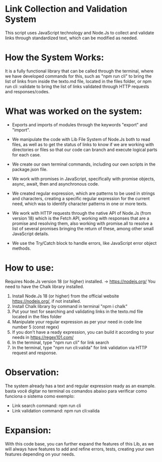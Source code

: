 # Link Collection and Validation System

This script uses JavaScript technology and Node.Js to collect and validate links through standardized text, which can be modified as needed.

# How the System Works:

It is a fully functional library that can be called through the terminal, where we have developed commands for this, such as "npm run cli" to bring the list of links from inside the texto.md file, located in the files folder, or npm run cli :validate to bring the list of links validated through HTTP requests and responses/codes.

# What was worked on the system:

* Exports and imports of modules through the keywords "export" and "import".

* We manipulate the code with Lib File System of Node.Js both to read files, as well as to get the status of links to know if we are working with directories or files so that our code can branch and execute logical parts for each case.

* We create our own terminal commands, including our own scripts in the package.json file.

* We work with promises in JavaScript, specifically with promise objects, async, await, then and asynchronous code.

* We created regular expression, which are patterns to be used in strings and characters, creating a specific regular expression for the current need, which was to identify character patterns in one or more texts.

* We work with HTTP requests through the native API of Node.Js (from version 18) which is the Fetch API, working with responses that are a promise and resolving them, also working with promise.all to resolve a list of several promises bringing the return of these, among other small JavaScript details.

* We use the Try/Catch block to handle errors, like JavaScript error object methods.

# How to use:

Requires Node.Js version 18 (or higher) installed. -> https://nodejs.org/
You need to have the Chalk library installed.

1. Install Node.Js 18 (or higher) from the official website https://nodejs.org/, if not installed.
2. Install Chalk library by command in terminal "npm i chalk"
3. Put your text for searching and validating links in the texto.md file located in the files folder
4. Manipulate your regular expression as per your need in code line number 5 (const regex)
5. If you don't have a ready expression, you can build it according to your needs in https://regex101.com/
6. In the terminal, type "npm run cli" for link search
7. In the terminal, type "npm run cli:valida" for link validation via HTTP request and response.

# Observation:

The system already has a text and regular expression ready as an example.
basta você digitar no terminal os comandos abaixo para verificar como funciona o sistema como exemplo:

* Link search command: npm run cli
* Link validation command: npm run cli:valida 

# Expansion:

With this code base, you can further expand the features of this Lib, as we will always have features to add and refine errors, tests, creating your own features depending on your needs.
